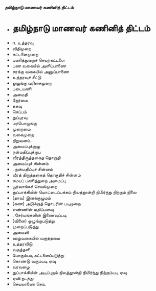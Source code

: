 **தமிழ்நாடு மாணவர் கணினித் திட்டம்**
- # தமிழ்நாடு மாணவர் கணினித் திட்டம்
- n. உத்தரவு
- விதிமுறை
- கட்டளைமுறை
- பணித்துறைச் செயற்கட்டளை
- பண வகையில் அளிப்பாணை
- சரக்கு வகையில் அனுப்பாணை
- உத்தரவுச் சீட்டு
- ஒழுங்கு வரிசைமுறை
- படையணி
- அமைதி
- நேர்மை
- தகவு
- செப்பம்
- துப்புரவு
- மரபொழுங்கு
- முறைமை
- வகைமுறை
- நிறுவனம்
- அமைப்புக்குழு
- நன்மதிப்புக்குப
- வீரத்திருத்தகைத தொகுதி
- அமைப்புச் சின்னம்
- . நன்மதிப்புச் சின்னம்
- வீரத் திருத்தகைத் தொகுதிச் சின்னம்
- சமயப் பணித்துறை அமைப்பு
- பூர்வாங்கச் செயல்முறை
- துப்பாக்கியின் மொட்டைப்பக்கம் நிலத்தூன்றி நிமிர்ந்து நிற்கும் நிலை
- (தாவ) இனக்குழுமம்
- (கண) அடுக்குத் தொடரின் படிமுறை
- எண்ணின் மதிப்பளவு
- . சேர்மங்களின் இணைவுப்படி
- (வினை) ஒழுங்குபடுத்து
- முறைப்படுத்து
- அமைவி
- ஊழ்வகையில் வகுத்தமை
- உத்தரவிடு
- வகுத்தளி
- போகும்படி கட்டளைப்படுத்து
- கொண்டு வரும்படி ஏவு
- வரவழை
- துப்பாக்கியின் அடிப்புறம் நிலத்தூன்றி நிமிர்ந்து நிற்கும்படி ஏவு
- ஏவி நடத்து
- செயலாணை செய்.

